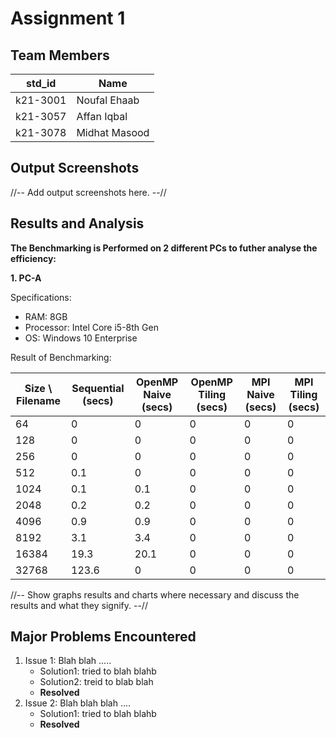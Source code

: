 # Assignment 1
## Team Members
|std_id|Name|
|--------|-|
|k21-3001|Noufal Ehaab|
|k21-3057|Affan Iqbal|
|k21-3078|Midhat Masood|
## Output Screenshots
//-- Add output screenshots here. --//
## Results and Analysis
**The Benchmarking is Performed on 2 different PCs to futher analyse the efficiency:**

**1. PC-A**

  Specifications: 
  - RAM: 8GB
  - Processor: Intel Core i5-8th Gen
  - OS: Windows 10 Enterprise

  Result of Benchmarking:

  | Size \ Filename | Sequential (secs) | OpenMP Naive (secs) | OpenMP Tiling (secs) | MPI Naive (secs) | MPI Tiling (secs) |
  |--|-|-|-|-|-|
  | 64 | 0 | 0 | 0 | 0 | 0 |
  | 128 | 0 | 0 | 0 | 0 | 0 |
  | 256 | 0 | 0 | 0 | 0 | 0 |
  | 512 | 0.1 | 0 | 0 | 0 | 0 |
  | 1024 | 0.1 | 0.1 | 0 | 0 | 0 |
  | 2048 | 0.2 | 0.2 | 0 | 0 | 0 |
  | 4096 | 0.9 | 0.9 | 0 | 0 | 0 |
  | 8192 | 3.1 | 3.4 | 0 | 0 | 0 |
  | 16384 | 19.3 | 20.1 | 0 | 0 | 0 |
  | 32768 | 123.6 | 0 | 0 | 0 | 0 |
  
//-- Show graphs results and charts where necessary and discuss the results and what they signify. --// 

## Major Problems Encountered
1. Issue 1: Blah blah .....
    - Solution1: tried to blah blahb
    - Solution2: treid to blab blah
    - **Resolved**
3. Issue 2: Blah blah blah ....
    - Solution1: tried to blah blahb
    - **Resolved**
